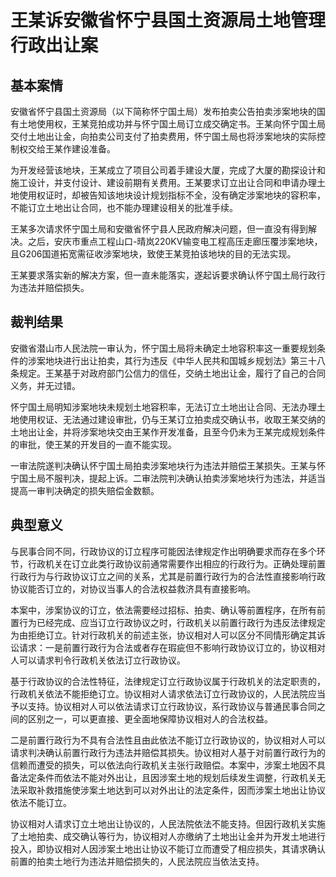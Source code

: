 # 王某诉安徽省怀宁县国土资源局土地管理行政出让案

<!-- INFO END -->

## 基本案情

安徽省怀宁县国土资源局（以下简称怀宁国土局）发布拍卖公告拍卖涉案地块的国有土地使用权，王某竞拍成功并与怀宁国土局订立成交确定书。王某向怀宁国土局交付土地出让金，向拍卖公司支付了拍卖费用，怀宁国土局也将涉案地块的实际控制权交给王某作建设准备。

为开发经营该地块，王某成立了项目公司着手建设大厦，完成了大厦的勘探设计和施工设计，并支付设计、建设前期有关费用。王某要求订立出让合同和申请办理土地使用权证时，却被告知该地块设计规划指标不全，没有确定涉案地块的容积率，不能订立土地出让合同，也不能办理建设相关的批准手续。

王某多次请求怀宁国土局和安徽省怀宁县人民政府解决问题，但一直没有得到解决。之后，安庆市重点工程山口-晴岚220KV输变电工程高压走廊压覆涉案地块，且G206国道拓宽需征收涉案地块，致使王某竞拍该地块的目的无法实现。

王某要求落实新的解决方案，但一直未能落实，遂起诉要求确认怀宁国土局行政行为违法并赔偿损失。

## 裁判结果

安徽省潜山市人民法院一审认为，怀宁国土局将未确定土地容积率这一重要规划条件的涉案地块进行出让拍卖，其行为违反《中华人民共和国城乡规划法》第三十八条规定。王某基于对政府部门公信力的信任，交纳土地出让金，履行了自己的合同义务，并无过错。

怀宁国土局明知涉案地块未规划土地容积率，无法订立土地出让合同、无法办理土地使用权证、无法通过建设审批，仍与王某订立拍卖成交确认书，收取王某交纳的土地出让金，并将涉案地块交由王某作开发准备，且至今仍未为王某完成规划条件的审批，使王某的开发目的一直不能实现。

一审法院遂判决确认怀宁国土局拍卖涉案地块行为违法并赔偿王某损失。王某与怀宁国土局不服判决，提起上诉。二审法院判决确认拍卖涉案地块行为违法，并适当提高一审判决确定的损失赔偿金数额。

## 典型意义

与民事合同不同，行政协议的订立程序可能因法律规定作出明确要求而存在多个环节，行政机关在订立此类行政协议前通常需要作出相应的行政行为。正确处理前置行政行为与行政协议订立之间的关系，尤其是前置行政行为的合法性直接影响行政协议能否订立的，对协议当事人的合法权益救济具有直接影响。

本案中，涉案协议的订立，依法需要经过招标、拍卖、确认等前置程序，在所有前置行为已经完成、应当订立行政协议之时，行政机关以前置行政行为违反法律规定为由拒绝订立。针对行政机关的前述主张，协议相对人可以区分不同情形确定其诉讼请求：一是前置行政行为合法或者存在瑕疵但不影响行政协议订立的，协议相对人可以请求判令行政机关依法订立行政协议。

基于行政协议的合法性特征，法律规定订立行政协议属于行政机关的法定职责的，行政机关依法不能拒绝订立。协议相对人请求依法订立行政协议的，人民法院应当予以支持。协议相对人可以依法请求订立行政协议，系行政协议与普通民事合同之间的区别之一，可以更直接、更全面地保障协议相对人的合法权益。

二是前置行政行为不具有合法性且由此依法不能订立行政协议的，协议相对人可以请求判决确认前置行政行为违法并赔偿其损失。协议相对人基于对前置行政行为的信赖而遭受的损失，可以依法向行政机关主张行政赔偿。本案中，涉案土地因不具备法定条件而依法不能对外出让，且因涉案土地的规划后续发生调整，行政机关无法采取补救措施使涉案土地达到可以对外出让的法定条件，因而涉案土地出让协议依法不能订立。

协议相对人请求订立土地出让协议的，人民法院依法不能支持。但因行政机关实施了土地拍卖、成交确认等行为，协议相对人亦缴纳了土地出让金并为开发土地进行投入，即协议相对人因涉案土地出让协议不能订立而遭受了相应损失，其请求确认前置的拍卖土地行为违法并赔偿损失的，人民法院应当依法支持。